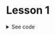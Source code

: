 # Lesson 1

<details>
<summary>See code</summary>
  
```Python
import streamlit as st
st.write('Hello world!')
```
</details>

